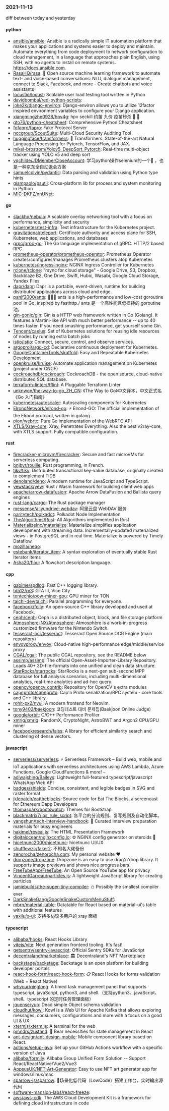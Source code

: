 ### 2021-11-13
diff between today and yesterday

#### python
* [ansible/ansible](https://github.com/ansible/ansible): Ansible is a radically simple IT automation platform that makes your applications and systems easier to deploy and maintain. Automate everything from code deployment to network configuration to cloud management, in a language that approaches plain English, using SSH, with no agents to install on remote systems. https://docs.ansible.com.
* [RasaHQ/rasa](https://github.com/RasaHQ/rasa): 💬 Open source machine learning framework to automate text- and voice-based conversations: NLU, dialogue management, connect to Slack, Facebook, and more - Create chatbots and voice assistants
* [locustio/locust](https://github.com/locustio/locust): Scalable user load testing tool written in Python
* [davidbombal/red-python-scripts](https://github.com/davidbombal/red-python-scripts): 
* [joke2k/django-environ](https://github.com/joke2k/django-environ): Django-environ allows you to utilize 12factor inspired environment variables to configure your Django application.
* [xiangmingzhe0928/hpv4g](https://github.com/xiangmingzhe0928/hpv4g): hpv seckill 约苗 九价 疫苗秒杀 👧 💉
* [gto76/python-cheatsheet](https://github.com/gto76/python-cheatsheet): Comprehensive Python Cheatsheet
* [fofapro/fapro](https://github.com/fofapro/fapro): Fake Protocol Server
* [nccgroup/ScoutSuite](https://github.com/nccgroup/ScoutSuite): Multi-Cloud Security Auditing Tool
* [huggingface/transformers](https://github.com/huggingface/transformers): 🤗 Transformers: State-of-the-art Natural Language Processing for Pytorch, TensorFlow, and JAX.
* [mikel-brostrom/Yolov5_DeepSort_Pytorch](https://github.com/mikel-brostrom/Yolov5_DeepSort_Pytorch): Real-time multi-object tracker using YOLO v5 and deep sort
* [yqchilde/JDMemberCloseAccount](https://github.com/yqchilde/JDMemberCloseAccount): 学习python操作selenium的一个🌰 ，也是一种京东全自动退会方案
* [samuelcolvin/pydantic](https://github.com/samuelcolvin/pydantic): Data parsing and validation using Python type hints
* [giampaolo/psutil](https://github.com/giampaolo/psutil): Cross-platform lib for process and system monitoring in Python
* [MIC-DKFZ/nnUNet](https://github.com/MIC-DKFZ/nnUNet): 

#### go
* [slackhq/nebula](https://github.com/slackhq/nebula): A scalable overlay networking tool with a focus on performance, simplicity and security
* [kubernetes/test-infra](https://github.com/kubernetes/test-infra): Test infrastructure for the Kubernetes project.
* [gravitational/teleport](https://github.com/gravitational/teleport): Certificate authority and access plane for SSH, Kubernetes, web applications, and databases
* [grpc/grpc-go](https://github.com/grpc/grpc-go): The Go language implementation of gRPC. HTTP/2 based RPC
* [prometheus-operator/prometheus-operator](https://github.com/prometheus-operator/prometheus-operator): Prometheus Operator creates/configures/manages Prometheus clusters atop Kubernetes
* [kubernetes/ingress-nginx](https://github.com/kubernetes/ingress-nginx): NGINX Ingress Controller for Kubernetes
* [rclone/rclone](https://github.com/rclone/rclone): "rsync for cloud storage" - Google Drive, S3, Dropbox, Backblaze B2, One Drive, Swift, Hubic, Wasabi, Google Cloud Storage, Yandex Files
* [dapr/dapr](https://github.com/dapr/dapr): Dapr is a portable, event-driven, runtime for building distributed applications across cloud and edge.
* [panjf2000/ants](https://github.com/panjf2000/ants): 🐜🐜🐜 ants is a high-performance and low-cost goroutine pool in Go, inspired by fasthttp./ ants 是一个高性能且低损耗的 goroutine 池。
* [gin-gonic/gin](https://github.com/gin-gonic/gin): Gin is a HTTP web framework written in Go (Golang). It features a Martini-like API with much better performance -- up to 40 times faster. If you need smashing performance, get yourself some Gin.
* [Tencent/caelus](https://github.com/Tencent/caelus): Set of Kubernetes solutions for reusing idle resources of nodes by running extra batch jobs
* [istio/istio](https://github.com/istio/istio): Connect, secure, control, and observe services.
* [argoproj/argo-cd](https://github.com/argoproj/argo-cd): Declarative continuous deployment for Kubernetes.
* [GoogleContainerTools/skaffold](https://github.com/GoogleContainerTools/skaffold): Easy and Repeatable Kubernetes Development
* [openkruise/kruise](https://github.com/openkruise/kruise): Automate application management on Kubernetes (project under CNCF)
* [cockroachdb/cockroach](https://github.com/cockroachdb/cockroach): CockroachDB - the open source, cloud-native distributed SQL database.
* [terraform-linters/tflint](https://github.com/terraform-linters/tflint): A Pluggable Terraform Linter
* [unknwon/the-way-to-go_ZH_CN](https://github.com/unknwon/the-way-to-go_ZH_CN): 《The Way to Go》中文译本，中文正式名《Go 入门指南》
* [kubernetes/autoscaler](https://github.com/kubernetes/autoscaler): Autoscaling components for Kubernetes
* [ElrondNetwork/elrond-go](https://github.com/ElrondNetwork/elrond-go): ⚡ Elrond-GO: The official implementation of the Elrond protocol, written in golang.
* [pion/webrtc](https://github.com/pion/webrtc): Pure Go implementation of the WebRTC API
* [XTLS/Xray-core](https://github.com/XTLS/Xray-core): Xray, Penetrates Everything. Also the best v2ray-core, with XTLS support. Fully compatible configuration.

#### rust
* [firecracker-microvm/firecracker](https://github.com/firecracker-microvm/firecracker): Secure and fast microVMs for serverless computing.
* [bnjbvr/rouille](https://github.com/bnjbvr/rouille): Rust programming, in French.
* [tikv/tikv](https://github.com/tikv/tikv): Distributed transactional key-value database, originally created to complement TiDB
* [denoland/deno](https://github.com/denoland/deno): A modern runtime for JavaScript and TypeScript.
* [yewstack/yew](https://github.com/yewstack/yew): Rust / Wasm framework for building client web apps
* [apache/arrow-datafusion](https://github.com/apache/arrow-datafusion): Apache Arrow DataFusion and Ballista query engines
* [rust-lang/cargo](https://github.com/rust-lang/cargo): The Rust package manager
* [messense/aliyundrive-webdav](https://github.com/messense/aliyundrive-webdav): 阿里云盘 WebDAV 服务
* [paritytech/polkadot](https://github.com/paritytech/polkadot): Polkadot Node Implementation
* [TheAlgorithms/Rust](https://github.com/TheAlgorithms/Rust): All Algorithms implemented in Rust
* [MaterializeInc/materialize](https://github.com/MaterializeInc/materialize): Materialize simplifies application development with streaming data. Incrementally-updated materialized views - in PostgreSQL and in real time. Materialize is powered by Timely Dataflow.
* [mozilla/neqo](https://github.com/mozilla/neqo): 
* [estebank/iterator_item](https://github.com/estebank/iterator_item): A syntax exploration of eventually stable Rust Iterator items
* [Asha20/flou](https://github.com/Asha20/flou): A flowchart description language.

#### cpp
* [gabime/spdlog](https://github.com/gabime/spdlog): Fast C++ logging library.
* [td512/re3](https://github.com/td512/re3): GTA III, Vice City
* [tontechio/pow-miner-gpu](https://github.com/tontechio/pow-miner-gpu): GPU miner for TON
* [taichi-dev/taichi](https://github.com/taichi-dev/taichi): Parallel programming for everyone.
* [facebook/folly](https://github.com/facebook/folly): An open-source C++ library developed and used at Facebook.
* [ceph/ceph](https://github.com/ceph/ceph): Ceph is a distributed object, block, and file storage platform
* [Atmosphere-NX/Atmosphere](https://github.com/Atmosphere-NX/Atmosphere): Atmosphère is a work-in-progress customized firmware for the Nintendo Switch.
* [tesseract-ocr/tesseract](https://github.com/tesseract-ocr/tesseract): Tesseract Open Source OCR Engine (main repository)
* [envoyproxy/envoy](https://github.com/envoyproxy/envoy): Cloud-native high-performance edge/middle/service proxy
* [CGAL/cgal](https://github.com/CGAL/cgal): The public CGAL repository, see the README below
* [assimp/assimp](https://github.com/assimp/assimp): The official Open-Asset-Importer-Library Repository. Loads 40+ 3D-file-formats into one unified and clean data structure.
* [StarRocks/starrocks](https://github.com/StarRocks/starrocks): StarRocks is a next-gen sub-second MPP database for full analysis scenarios, including multi-dimensional analytics, real-time analytics and ad-hoc query.
* [opencv/opencv_contrib](https://github.com/opencv/opencv_contrib): Repository for OpenCV's extra modules
* [capnproto/capnproto](https://github.com/capnproto/capnproto): Cap'n Proto serialization/RPC system - core tools and C++ library
* [rohit-px2/nvui](https://github.com/rohit-px2/nvui): A modern frontend for Neovim.
* [tony9402/baekjoon](https://github.com/tony9402/baekjoon): 코딩테스트 대비 문제집(Baekjoon Online Judge)
* [google/orbit](https://github.com/google/orbit): C/C++ Performance Profiler
* [xmrig/xmrig](https://github.com/xmrig/xmrig): RandomX, CryptoNight, AstroBWT and Argon2 CPU/GPU miner
* [facebookresearch/faiss](https://github.com/facebookresearch/faiss): A library for efficient similarity search and clustering of dense vectors.

#### javascript
* [serverless/serverless](https://github.com/serverless/serverless): ⚡ Serverless Framework – Build web, mobile and IoT applications with serverless architectures using AWS Lambda, Azure Functions, Google CloudFunctions & more! –
* [adiwajshing/Baileys](https://github.com/adiwajshing/Baileys): Lightweight full-featured typescript/javascript WhatsApp Web API
* [badges/shields](https://github.com/badges/shields): Concise, consistent, and legible badges in SVG and raster format
* [jklepatch/eattheblocks](https://github.com/jklepatch/eattheblocks): Source code for Eat The Blocks, a screencast for Ethereum Dapp Developers
* [thomaspark/bootswatch](https://github.com/thomaspark/bootswatch): Themes for Bootstrap
* [blackmatrix7/ios_rule_script](https://github.com/blackmatrix7/ios_rule_script): 各平台的分流规则、复写规则及自动化脚本。
* [yangshun/tech-interview-handbook](https://github.com/yangshun/tech-interview-handbook): 💯 Curated interview preparation materials for busy engineers
* [hakimel/reveal.js](https://github.com/hakimel/reveal.js): The HTML Presentation Framework
* [digitalocean/nginxconfig.io](https://github.com/digitalocean/nginxconfig.io): ⚙️ NGINX config generator on steroids 💉
* [hicetnunc2000/hicetnunc](https://github.com/hicetnunc2000/hicetnunc): hicetnunc UI/UX
* [shufflewzc/faker2](https://github.com/shufflewzc/faker2): 不知名大佬备份
* [zenorocha/zenorocha.com](https://github.com/zenorocha/zenorocha.com): My personal website ❤️
* [dropzone/dropzone](https://github.com/dropzone/dropzone): Dropzone is an easy to use drag'n'drop library. It supports image previews and shows nice progress bars.
* [FreeTubeApp/FreeTube](https://github.com/FreeTubeApp/FreeTube): An Open Source YouTube app for privacy
* [VincentGarreau/particles.js](https://github.com/VincentGarreau/particles.js): A lightweight JavaScript library for creating particles
* [jamiebuilds/the-super-tiny-compiler](https://github.com/jamiebuilds/the-super-tiny-compiler): ⛄ Possibly the smallest compiler ever
* [DarkSnakeGang/GoogleSnakeCustomMenuStuff](https://github.com/DarkSnakeGang/GoogleSnakeCustomMenuStuff): 
* [mbrn/material-table](https://github.com/mbrn/material-table): Datatable for React based on material-ui's table with additional features
* [vaxilu/x-ui](https://github.com/vaxilu/x-ui): 支持多协议多用户的 xray 面板

#### typescript
* [alibaba/hooks](https://github.com/alibaba/hooks): React Hooks Library
* [vitejs/vite](https://github.com/vitejs/vite): Next generation frontend tooling. It's fast!
* [getsentry/sentry-javascript](https://github.com/getsentry/sentry-javascript): Official Sentry SDKs for JavaScript
* [decentraland/marketplace](https://github.com/decentraland/marketplace): 🏛️ Decentraland's NFT Marketplace
* [backstage/backstage](https://github.com/backstage/backstage): Backstage is an open platform for building developer portals
* [react-hook-form/react-hook-form](https://github.com/react-hook-form/react-hook-form): 📋 React Hooks for forms validation (Web + React Native)
* [whyour/qinglong](https://github.com/whyour/qinglong): A timed task management panel that supports typescript, javaScript, python3, and shell.（支持python3、javaScript、shell、typescript 的定时任务管理面板）
* [jquense/yup](https://github.com/jquense/yup): Dead simple Object schema validation
* [cloudhut/kowl](https://github.com/cloudhut/kowl): Kowl is a Web UI for Apache Kafka that allows exploring messages, consumers, configurations and more with a focus on a good UI & UX.
* [xtermjs/xterm.js](https://github.com/xtermjs/xterm.js): A terminal for the web
* [pmndrs/zustand](https://github.com/pmndrs/zustand): 🐻 Bear necessities for state management in React
* [ant-design/ant-design-mobile](https://github.com/ant-design/ant-design-mobile): Mobile component library based on React.
* [actions/setup-java](https://github.com/actions/setup-java): Set up your GitHub Actions workflow with a specific version of Java
* [alibaba/formily](https://github.com/alibaba/formily): Alibaba Group Unified Form Solution -- Support React/ReactNative/Vue2/Vue3
* [AppsusUK/NFT-Art-Generator](https://github.com/AppsusUK/NFT-Art-Generator): Easy to use NFT art generator app for windows/linux/mac
* [sparrow-js/sparrow](https://github.com/sparrow-js/sparrow): 🎉场景化低代码（LowCode）搭建工作台，实时输出源代码
* [software-mansion-labs/react-freeze](https://github.com/software-mansion-labs/react-freeze): 
* [aws/aws-cdk](https://github.com/aws/aws-cdk): The AWS Cloud Development Kit is a framework for defining cloud infrastructure in code
